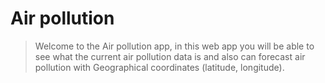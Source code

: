 # Air pollution
> Welcome to the Air pollution app, in this web app you will be able to see what the current air pollution data is and also can forecast air pollution with Geographical coordinates (latitude, longitude).